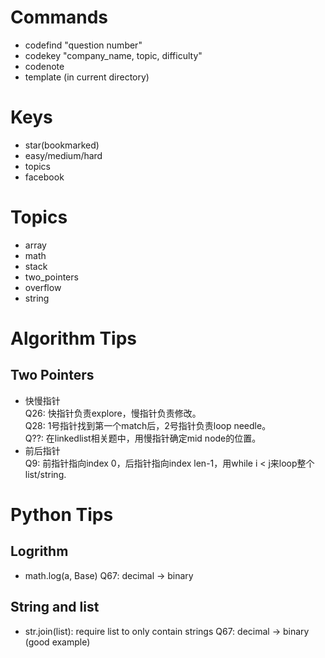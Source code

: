 # Commands
- codefind "question number"
- codekey "company_name, topic, difficulty" 
- codenote
- template (in current directory)

# Keys
- star(bookmarked)
- easy/medium/hard
- topics
- facebook

# Topics
- array
- math
- stack
- two_pointers
- overflow
- string

# Algorithm Tips
## Two Pointers
- 快慢指针 <br>
Q26: 快指针负责explore，慢指针负责修改。<br/>
Q28: 1号指针找到第一个match后，2号指针负责loop needle。<br/>
Q??: 在linkedlist相关题中，用慢指针确定mid node的位置。<br/>
- 前后指针 <br>
Q9: 前指针指向index 0，后指针指向index len-1，用while i < j来loop整个list/string. <br>

# Python Tips
## Logrithm
- math.log(a, Base)
Q67: decimal -> binary <br/>

## String and list
- str.join(list): require list to only contain strings
Q67: decimal -> binary (good example) <br/>